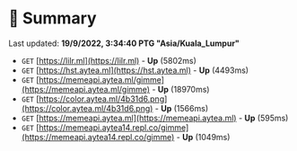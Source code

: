 # 📖 Summary
Last updated: **19/9/2022, 3:34:40 PTG "Asia/Kuala_Lumpur"**

- `GET` [https://lilr.ml](https://lilr.ml) - **Up** (5802ms)
- `GET` [https://hst.aytea.ml](https://hst.aytea.ml) - **Up** (4493ms)
- `GET` [https://memeapi.aytea.ml/gimme](https://memeapi.aytea.ml/gimme) - **Up** (18970ms)
- `GET` [https://color.aytea.ml/4b31d6.png](https://color.aytea.ml/4b31d6.png) - **Up** (1566ms)
- `GET` [https://memeapi.aytea.ml](https://memeapi.aytea.ml) - **Up** (595ms)
- `GET` [https://memeapi.aytea14.repl.co/gimme](https://memeapi.aytea14.repl.co/gimme) - **Up** (1049ms)

